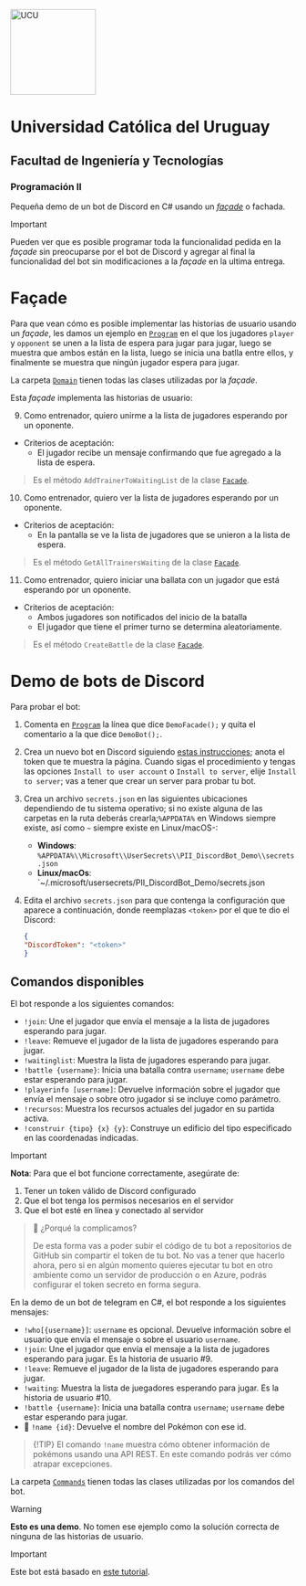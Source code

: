 <img alt="UCU" src="https://www.ucu.edu.uy/plantillas/images/logo_ucu.svg"
width="150"/>

# Universidad Católica del Uruguay

## Facultad de Ingeniería y Tecnologías

### Programación II

Pequeña demo de un bot de Discord en C# usando un
[*façade*](https://refactoring.guru/design-patterns/facade) o fachada.

> [!IMPORTANT]
> Pueden ver que es posible programar toda la funcionalidad pedida en la
> *façade* sin preocuparse por el bot de Discord y agregar al final la
> funcionalidad del bot sin modificaciones a la *façade* en la ultima entrega.

# Façade

Para que vean cómo es posible implementar las historias de usuario usando un
*façade*, les damos un ejemplo en [`Program`](/src/Program/Program.cs) en el que
los jugadores `player` y `opponent` se unen a la lista de espera para jugar para
jugar, luego se muestra que ambos están en la lista, luego se inicia una batlla
entre ellos, y finalmente se muestra que ningún jugador espera para jugar.

La carpeta [`Domain`](/src/Library/Domain/) tienen todas las clases utilizadas
por la *façade*.

Esta *façade* implementa las historias de usuario:

9. Como entrenador, quiero unirme a la lista de jugadores esperando por un
   oponente.

  * Criterios de aceptación:
     * El jugador recibe un mensaje confirmando que fue agregado a la lista de
       espera.

   > Es el método `AddTrainerToWaitingList` de la clase [`Facade`](/src/Library/Domain/Facade.cs).

10. Como entrenador, quiero ver la lista de jugadores esperando por un oponente.

  * Criterios de aceptación:
    * En la pantalla se ve la lista de jugadores que se unieron a la lista de
      espera.

   > Es el método `GetAllTrainersWaiting` de la clase [`Facade`](/src/Library/Domain/Facade.cs).

11. Como entrenador, quiero iniciar una ballata con un jugador que está
    esperando por un oponente.

  * Criterios de aceptación:
    * Ambos jugadores son notificados del inicio de la batalla
    * El jugador que tiene el primer turno se determina aleatoriamente.

   > Es el método `CreateBattle`  de la clase [`Facade`](/src/Library/Domain/Facade.cs).

# Demo de bots de Discord

Para probar el bot:

1. Comenta en [`Program`](/src/Program/Program.cs) la línea que dice
   `DemoFacade();` y quita el comentario a la que dice `DemoBot();`.

2. Crea un nuevo bot en Discord siguiendo [estas
   instrucciones](https://docs.discordnet.dev/guides/getting_started/first-bot.html);
   anota el token que te muestra la página. Cuando sigas el procedimiento y
   tengas las opciones `Install to user account` o `Install to server`, elije
   `Install to server`; vas a tener que crear un server para probar tu bot.

3. Crea un archivo `secrets.json` en las siguientes ubicaciones dependiendo de
   tu sistema operativo; si no existe alguna de las carpetas en la ruta
   deberás crearla;`%APPDATA%` en Windows siempre existe, así como `~`
   siempre existe en Linux/macOS-:

   - **Windows**: `%APPDATA%\\Microsoft\\UserSecrets\\PII_DiscordBot_Demo\\secrets.json`
   - **Linux/macOs**: `~/.microsoft/usersecrets/PII_DiscordBot_Demo/secrets.json

4. Edita el archivo `secrets.json` para que contenga la configuración que
   aparece a continuación, donde reemplazas `<token>` por el que te dio el
   Discord:
    ```json
    {
    "DiscordToken": "<token>"
    }
    ```

## Comandos disponibles

El bot responde a los siguientes comandos:

- `!join`: Une el jugador que envía el mensaje a la lista de jugadores esperando para jugar.
- `!leave`: Remueve el jugador de la lista de jugadores esperando para jugar.
- `!waitinglist`: Muestra la lista de jugadores esperando para jugar.
- `!battle {username}`: Inicia una batalla contra `username`; `username` debe estar esperando para jugar.
- `!playerinfo [username]`: Devuelve información sobre el jugador que envía el mensaje o sobre otro jugador si se incluye como parámetro.
- `!recursos`: Muestra los recursos actuales del jugador en su partida activa.
- `!construir {tipo} {x} {y}`: Construye un edificio del tipo especificado en las coordenadas indicadas.

> [!IMPORTANT]
> **Nota**: Para que el bot funcione correctamente, asegúrate de:
> 1. Tener un token válido de Discord configurado
> 2. Que el bot tenga los permisos necesarios en el servidor
> 3. Que el bot esté en línea y conectado al servidor

> 🤔 ¿Porqué la complicamos?
>
> De esta forma vas a poder subir el código de tu bot a repositorios de
> GitHub sin compartir el token de tu bot. No vas a tener que hacerlo ahora,
> pero si en algún momento quieres ejecutar tu bot en otro ambiente como un
> servidor de producción o en Azure, podrás configurar el token secreto en forma
> segura.

En la demo de un bot de telegram en C#, el bot responde a los
siguientes mensajes:

- `!who[{username}]`: `username` es opcional. Devuelve información sobre el
  usuario que envía el mensaje o sobre el usuario `username`.
- `!join`: Une el jugador que envía el mensaje a la lista de jugadores esperando
  para jugar. Es la historia de usuario #9.
- `!leave`: Remueve el jugador de la lista de jugadores esperando para jugar.
- `!waiting`: Muestra la lista de juegadores esperando para jugar. Es la
  historia de usuario #10.
- `!battle {username}`: Inicia una batalla contra `username`; `username` debe
  estar esperando para jugar.
- 🎁 `!name {id}`: Devuelve el nombre del Pokémon con ese id.

> {!TIP}
> El comando `!name` muestra cómo obtener información de pokémons usando una API
> REST. En este comando podrás ver cómo atrapar excepciones.

La carpeta [`Commands`](/src/Library/Commands/) tienen todas las clases utilizadas
por los comandos del bot.

> [!WARNING]
> **Esto es una demo**. No tomen ese ejemplo como la solución correcta de
> ninguna de las historias de usuario.

> [!IMPORTANT]
> Este bot está basado en [este tutorial](https://blog.adamstirtan.net/2023/10/create-discord-bot-in-c-and-net-part-1.html).